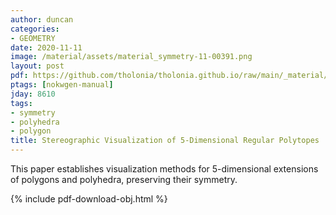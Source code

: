 ```yaml
---
author: duncan
categories:
- GEOMETRY
date: 2020-11-11
image: /material/assets/material_symmetry-11-00391.png
layout: post
pdf: https://github.com/tholonia/tholonia.github.io/raw/main/_material/assets/material_symmetry-11-00391.pdf
ptags: [nokwgen-manual]
jday: 8610
tags:
- symmetry
- polyhedra
- polygon
title: Stereographic Visualization of 5-Dimensional Regular Polytopes
---
```


This paper establishes visualization methods for 5-dimensional extensions of polygons and polyhedra, preserving their symmetry.  

<!--more-->

{% include pdf-download-obj.html %}
